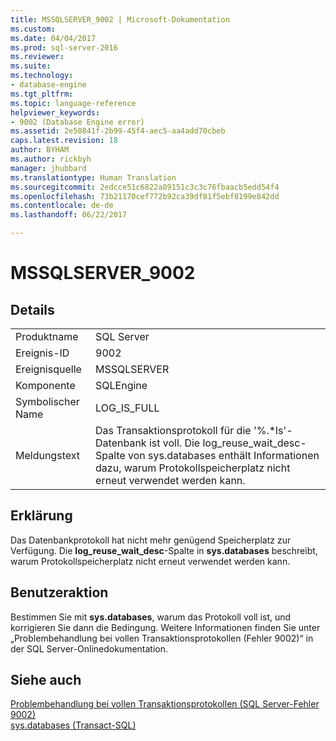 ```yaml
---
title: MSSQLSERVER_9002 | Microsoft-Dokumentation
ms.custom: 
ms.date: 04/04/2017
ms.prod: sql-server-2016
ms.reviewer: 
ms.suite: 
ms.technology:
- database-engine
ms.tgt_pltfrm: 
ms.topic: language-reference
helpviewer_keywords:
- 9002 (Database Engine error)
ms.assetid: 2e50841f-2b99-45f4-aec5-aa4add70cbeb
caps.latest.revision: 18
author: BYHAM
ms.author: rickbyh
manager: jhubbard
ms.translationtype: Human Translation
ms.sourcegitcommit: 2edcce51c6822a89151c3c3c76fbaacb5edd54f4
ms.openlocfilehash: 73b21170cef772b92ca39df81f5ebf8199e842dd
ms.contentlocale: de-de
ms.lasthandoff: 06/22/2017

---
```

# <a name="mssqlserver9002"></a>MSSQLSERVER_9002
  
## <a name="details"></a>Details  
  
|||  
|-|-|  
|Produktname|SQL Server|  
|Ereignis-ID|9002|  
|Ereignisquelle|MSSQLSERVER|  
|Komponente|SQLEngine|  
|Symbolischer Name|LOG_IS_FULL|  
|Meldungstext|Das Transaktionsprotokoll für die '%.*ls'-Datenbank ist voll. Die log_reuse_wait_desc-Spalte von sys.databases enthält Informationen dazu, warum Protokollspeicherplatz nicht erneut verwendet werden kann.|  
  
## <a name="explanation"></a>Erklärung  
Das Datenbankprotokoll hat nicht mehr genügend Speicherplatz zur Verfügung. Die **log_reuse_wait_desc**-Spalte in **sys.databases** beschreibt, warum Protokollspeicherplatz nicht erneut verwendet werden kann.  
  
## <a name="user-action"></a>Benutzeraktion  
Bestimmen Sie mit **sys.databases**, warum das Protokoll voll ist, und korrigieren Sie dann die Bedingung. Weitere Informationen finden Sie unter „Problembehandlung bei vollen Transaktionsprotokollen (Fehler 9002)“ in der SQL Server-Onlinedokumentation.  
  
## <a name="see-also"></a>Siehe auch  
[Problembehandlung bei vollen Transaktionsprotokollen &#40;SQL Server-Fehler 9002&#41;](~/relational-databases/logs/troubleshoot-a-full-transaction-log-sql-server-error-9002.md)  
[sys.databases &#40;Transact-SQL&#41;](~/relational-databases/system-catalog-views/sys-databases-transact-sql.md)  
  

